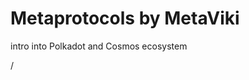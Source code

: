 # Metaprotocols by MetaViki

intro into Polkadot and Cosmos ecosystem
<div class="absolute right-5px bottom-5px">
<SlideCurrentNo /> / <SlidesTotal />
</div>